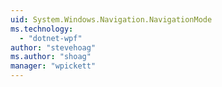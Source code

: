 ```yaml
---
uid: System.Windows.Navigation.NavigationMode
ms.technology: 
  - "dotnet-wpf"
author: "stevehoag"
ms.author: "shoag"
manager: "wpickett"
---
```

